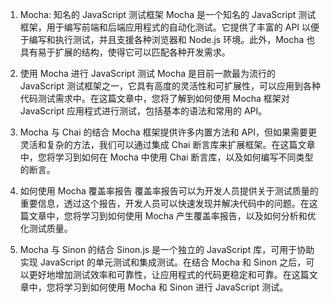 

1. Mocha: 知名的 JavaScript 测试框架
Mocha 是一个知名的 JavaScript 测试框架，用于编写前端和后端应用程式的自动化测试。它提供了丰富的 API 以便于编写和执行测试，并且支援各种浏览器和 Node.js 环境。此外，Mocha 也具有易于扩展的结构，使得它可以匹配各种开发需求。

2. 使用 Mocha 进行 JavaScript 测试
Mocha 是目前一款最为流行的 JavaScript 测试框架之一，它具有高度的灵活性和可扩展性，可以应用到各种代码测试需求中。在这篇文章中，您将了解到如何使用 Mocha 框架对 JavaScript 应用程式进行测试，包括基本的语法和常用的 API。

3. Mocha 与 Chai 的结合
Mocha 框架提供许多内置方法和 API，但如果需要更灵活和复杂的方法，我们可以通过集成 Chai 断言库来扩展框架。在这篇文章中，您将学习到如何在 Mocha 中使用 Chai 断言库，以及如何编写不同类型的断言。

4. 如何使用 Mocha 覆盖率报告
覆盖率报告可以为开发人员提供关于测试质量的重要信息，透过这个报告，开发人员可以快速发现并解决代码中的问题。在这篇文章中，您将学习到如何使用 Mocha 产生覆盖率报告，以及如何分析和优化测试质量。

5. Mocha 与 Sinon 的结合
Sinon.js 是一个独立的 JavaScript 库，可用于协助实现 JavaScript 的单元测试和集成测试。在结合 Mocha 和 Sinon 之后，可以更好地增加测试效率和可靠性，让应用程式的代码更稳定和可靠。在这篇文章中，您将学习到如何使用 Mocha 和 Sinon 进行 JavaScript 测试。